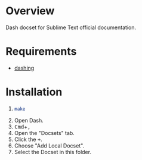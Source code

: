 # Overview

Dash docset for Sublime Text official documentation.

# Requirements

* [dashing](https://github.com/technosophos/dashing#readme)

# Installation

1.
    ``` sh
    make
    ```
2. Open Dash.
3. <kbd>Cmd</kbd>+<kbd>,</kbd>
4. Open the "Docsets" tab.
5. Click the <kbd>+</kbd>.
6. Choose "Add Local Docset".
7. Select the Docset in this folder.
